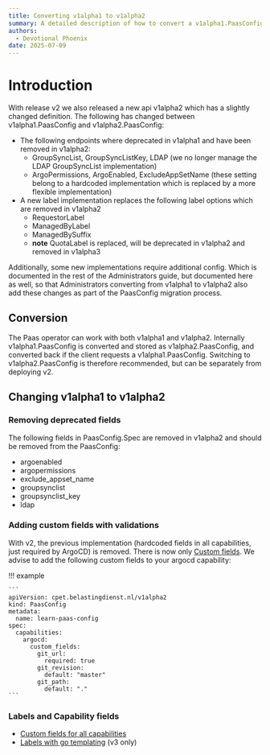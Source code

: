 ```yaml
---
title: Converting v1alpha1 to v1alpha2
summary: A detailed description of how to convert a v1alpha1.PaasConfig to v1alpha2.PaasConfig.
authors:
  - Devotional Phoenix
date: 2025-07-09
---
```


# Introduction

With release v2 we also released a new api v1alpha2 which has a slightly changed definition.
The following has changed between v1alpha1.PaasConfig and v1alpha2.PaasConfig:

- The following endpoints where deprecated in v1alpha1 and have been removed in v1alpha2:
  - GroupSyncList, GroupSyncListKey, LDAP
    (we no longer manage the LDAP GroupSyncList implementation)
  - ArgoPermissions, ArgoEnabled, ExcludeAppSetName
    (these setting belong to a hardcoded implementation which is replaced by a more flexible implementation)
- A new label implementation replaces the following label options which are removed in v1alpha2
  - RequestorLabel
  - ManagedByLabel
  - ManagedBySuffix
  - **note** QuotaLabel is replaced, will be deprecated in v1alpha2 and removed in v1alpha3

Additionally, some new implementations require additional config. Which is documented in the rest of the 
Administrators guide, but documented here as well, so that Administrators converting from v1alpha1 to v1alpha2
also add these changes as part of the PaasConfig migration process.

## Conversion

The Paas operator can work with both v1alpha1 and v1alpha2.
Internally v1alpha1.PaasConfig is converted and stored as v1alpha2.PaasConfig, and converted back if the client requests
a v1alpha1.PaasConfig. Switching to v1alpha2.PaasConfig is therefore recommended, but can be separately from deploying v2.

## Changing v1alpha1 to v1alpha2

### Removing deprecated fields

The following fields in PaasConfig.Spec are removed in v1alpha2 and should be removed from the PaasConfig:
- argoenabled
- argopermissions
- exclude_appset_name
- groupsynclist
- groupsynclist_key
- ldap

### Adding custom fields with validations

With v2, the previous implementation (hardcoded fields in all capabilities, just required by ArgoCD) is removed.
There is now only [Custom fields](./capabilities.md#configuring-custom-fields).
We advise to add the following custom fields to your argocd capability:

!!! example

    ```
    apiVersion: cpet.belastingdienst.nl/v1alpha2
    kind: PaasConfig
    metadata:
      name: learn-paas-config
    spec:
      capabilities:
        argocd:
          custom_fields:
            git_url:
              required: true
            git_revision:
              default: "master"
            git_path:
              default: "."
    ```

### Labels and Capability fields

- [Custom fields for all capabilities](./go-templating.md#custom-fields-for-all-capabilities)
- [Labels with go templating](./go-templating.md#labels-with-go-templating) (v3 only)